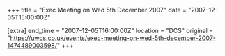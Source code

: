 +++
title = "Exec Meeting on Wed 5th December 2007"
date = "2007-12-05T15:00:00Z"

[extra]
end_time = "2007-12-05T16:00:00Z"
location = "DCS"
original = "https://uwcs.co.uk/events/exec-meeting-on-wed-5th-december-2007-1474489003598/"
+++



